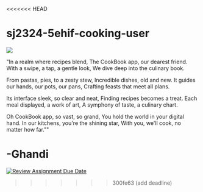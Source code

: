 <<<<<<< HEAD
# sj2324-5ehif-cooking-user
<img src="UML/model_101023.png">


"In a realm where recipes blend,
The CookBook app, our dearest friend.
With a swipe, a tap, a gentle look,
We dive deep into the culinary book.

From pastas, pies, to a zesty stew,
Incredible dishes, old and new.
It guides our hands, our pots, our pans,
Crafting feasts that meet all plans.

Its interface sleek, so clear and neat,
Finding recipes becomes a treat.
Each meal displayed, a work of art,
A symphony of taste, a culinary chart.

Oh CookBook app, so vast, so grand,
You hold the world in your digital hand.
In our kitchens, you're the shining star,
With you, we'll cook, no matter how far.""

-Ghandi
=======
[![Review Assignment Due Date](https://classroom.github.com/assets/deadline-readme-button-24ddc0f5d75046c5622901739e7c5dd533143b0c8e959d652212380cedb1ea36.svg)](https://classroom.github.com/a/Jnp0ezuD)
>>>>>>> 300fe63 (add deadline)
